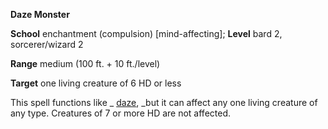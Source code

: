  **Daze Monster**

**School** enchantment (compulsion) [mind-affecting]; **Level** bard 2, sorcerer/wizard 2

**Range** medium (100 ft. + 10 ft./level)

**Target** one living creature of 6 HD or less

This spell functions like _ [daze](daze#_daze), _but it can affect any one living creature of any type. Creatures of 7 or more HD are not affected.

